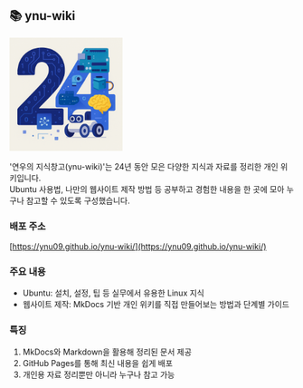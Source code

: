 ## 📚 ynu-wiki

<img src="/docs/images/24.png" alt="24" width="200"/>

'연우의 지식창고(ynu-wiki)'는 24년 동안 모은 다양한 지식과 자료를 정리한 개인 위키입니다.  
Ubuntu 사용법, 나만의 웹사이트 제작 방법 등 공부하고 경험한 내용을 한 곳에 모아 누구나 참고할 수 있도록 구성했습니다.

### 배포 주소
[https://ynu09.github.io/ynu-wiki/](https://ynu09.github.io/ynu-wiki/)

### 주요 내용

- Ubuntu: 설치, 설정, 팁 등 실무에서 유용한 Linux 지식
- 웹사이트 제작: MkDocs 기반 개인 위키를 직접 만들어보는 방법과 단계별 가이드

### 특징

1. MkDocs와 Markdown을 활용해 정리된 문서 제공
2. GitHub Pages를 통해 최신 내용을 쉽게 배포
3. 개인용 자료 정리뿐만 아니라 누구나 참고 가능

